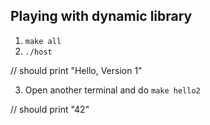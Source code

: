 ## Playing with dynamic library

1. `make all`
2. `./host`

// should print "Hello, Version 1"

3. Open another terminal and do `make hello2`

// should print "42"

